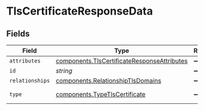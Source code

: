 # TlsCertificateResponseData


## Fields

| Field                                                                                                             | Type                                                                                                              | Required                                                                                                          | Description                                                                                                       | Example                                                                                                           |
| ----------------------------------------------------------------------------------------------------------------- | ----------------------------------------------------------------------------------------------------------------- | ----------------------------------------------------------------------------------------------------------------- | ----------------------------------------------------------------------------------------------------------------- | ----------------------------------------------------------------------------------------------------------------- |
| `attributes`                                                                                                      | [components.TlsCertificateResponseAttributes](../../../sdk/models/components/tlscertificateresponseattributes.md) | :heavy_minus_sign:                                                                                                | N/A                                                                                                               |                                                                                                                   |
| `id`                                                                                                              | *string*                                                                                                          | :heavy_minus_sign:                                                                                                | N/A                                                                                                               | cRTguUGZzb2W9Euo4moOr                                                                                             |
| `relationships`                                                                                                   | [components.RelationshipTlsDomains](../../../sdk/models/components/relationshiptlsdomains.md)                     | :heavy_minus_sign:                                                                                                | N/A                                                                                                               |                                                                                                                   |
| `type`                                                                                                            | [components.TypeTlsCertificate](../../../sdk/models/components/typetlscertificate.md)                             | :heavy_minus_sign:                                                                                                | Resource type                                                                                                     |                                                                                                                   |